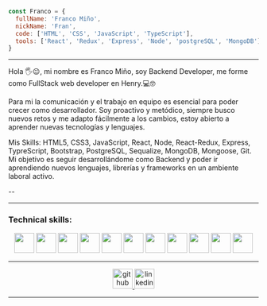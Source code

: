 
```js
const Franco = {
  fullName: 'Franco Miño',
  nickName: 'Fran',
  code: ['HTML', 'CSS', 'JavaScript', 'TypeScript'],
  tools: ['React', 'Redux', 'Express', 'Node', 'postgreSQL', 'MongoDB']
}
```
---  
Hola 🖐️😉, mi nombre es Franco Miño, soy Backend Developer, me forme como FullStack web developer en Henry.💻🤓

Para mi la comunicación y el trabajo en equipo es esencial para poder crecer como desarrollador. Soy proactivo y metódico, siempre busco nuevos retos y me adapto fácilmente a los cambios, estoy abierto a aprender nuevas tecnologías y lenguajes.

Mis Skills: HTML5, CSS3, JavaScript, React, Node, React-Redux, Express, TypreScript, Bootstrap, PostgreSQL, Sequalize, MongoDB, Mongoose, Git.
Mi objetivo es seguir desarrollándome como Backend y poder ir aprendiendo nuevos lenguajes, librerías y frameworks en un ambiente laboral activo.

--

---

### Technical skills:  
<p align="center">
  <img src="https://upload.wikimedia.org/wikipedia/commons/thumb/3/38/HTML5_Badge.svg/600px-HTML5_Badge.svg.png" width="40" height="40" />
  <img src="https://cdn4.iconfinder.com/data/icons/social-media-logos-6/512/121-css3-512.png" width="40" height="40" />
  <img src="https://upload.wikimedia.org/wikipedia/commons/thumb/9/99/Unofficial_JavaScript_logo_2.svg/1024px-Unofficial_JavaScript_logo_2.svg.png" width="40" height="40"/>
  <img src="https://upload.wikimedia.org/wikipedia/commons/thumb/b/b2/Bootstrap_logo.svg/1024px-Bootstrap_logo.svg.png" width="40" height="40" />
  <img src="https://seeklogo.com/images/R/react-logo-7B3CE81517-seeklogo.com.png" width="40" height="40" />
  <img src="https://cdn.pixabay.com/photo/2015/04/23/17/41/node-js-736399_960_720.png" height="40" />
  <img src="https://i.cloudup.com/zfY6lL7eFa-3000x3000.png" height="40" />
  <img src="https://www.vectorlogo.zone/logos/git-scm/git-scm-icon.svg" width="40" height="40" />
  <img src="https://upload.wikimedia.org/wikipedia/commons/thumb/2/29/Postgresql_elephant.svg/1200px-Postgresql_elephant.svg.png" width="40" height="40" />
  <img src="https://www.vectorlogo.zone/logos/getpostman/getpostman-icon.svg" width="40" height="40" />
  <img src="https://upload.wikimedia.org/wikipedia/commons/thumb/4/4c/Typescript_logo_2020.svg/1200px-Typescript_logo_2020.svg.png" width="40" height="40"/>
</p>  

---  


<p align="center">
    <a href="https://github.com/Francomino235">
      <img src='https://cdn.jsdelivr.net/npm/simple-icons@3.0.1/icons/github.svg' alt='github' height='40'>
    </a>
    <a href="https://www.linkedin.com/in/franco-mi%C3%B1o-/">
      <img src='https://cdn.jsdelivr.net/npm/simple-icons@3.0.1/icons/linkedin.svg' alt='linkedin' height='40'>
    </a>
</p>

---  

